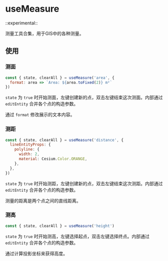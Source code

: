 # useMeasure

::experimental::

测量工具合集，用于GIS中的各种测量。

## 使用

### 测面

```js
const { state, clearAll } = useMeasure('area', {
  format: area => `Area: ${area.toFixed(2)} m²`
})
```

`state` 为 `true` 时开始测面，左键创建新的点，双击左键结束这次测面。内部通过 `editEntity` 合并各个点的构造参数。

通过 `format` 修改展示的文本内容。

### 测距

```js
const { state, clearAll } = useMeasure('distance', {
  lineEntityProps: {
    polyline: {
      width: 2,
      material: Cesium.Color.ORANGE,
    },
  },
})
```

`state` 为 `true` 时开始测距，左键创建新的点，双击左键结束这次测距。内部通过 `editEntity` 合并各个点的构造参数。

测量的距离是两个点之间的直线距离。

### 测高

```js
const { state, clearAll } = useMeasure('height')
```

`state` 为 `true` 时开始测高，左键选择起点，双击左键选择终点。内部通过 `editEntity` 合并各个点的构造参数。

通过计算投影坐标来获得高度。
